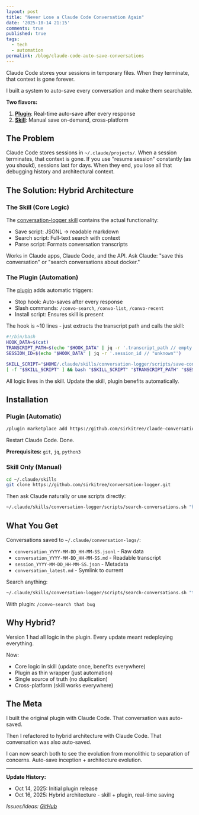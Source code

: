 ```yaml
---
layout: post
title: "Never Lose a Claude Code Conversation Again"
date: '2025-10-14 21:15'
comments: true
published: true
tags:
  - tech
  - automation
permalink: /blog/claude-code-auto-save-conversations
---
```


Claude Code stores your sessions in temporary files. When they terminate, that context is gone forever.

I built a system to auto-save every conversation and make them searchable.

**Two flavors:**
1. **[Plugin](https://github.com/sirkitree/claude-conversation-saver)**: Real-time auto-save after every response
2. **[Skill](https://github.com/sirkitree/conversation-logger)**: Manual save on-demand, cross-platform

<!--more-->

## The Problem

Claude Code stores sessions in `~/.claude/projects/`. When a session terminates, that context is gone. If you use "resume session" constantly (as you should), sessions last for days. When they end, you lose all that debugging history and architectural context.

## The Solution: Hybrid Architecture

### The Skill (Core Logic)

The [conversation-logger skill](https://github.com/sirkitree/conversation-logger) contains the actual functionality:
- Save script: JSONL → readable markdown
- Search script: Full-text search with context
- Parse script: Formats conversation transcripts

Works in Claude apps, Claude Code, and the API. Ask Claude: "save this conversation" or "search conversations about docker."

### The Plugin (Automation)

The [plugin](https://github.com/sirkitree/claude-conversation-saver) adds automatic triggers:
- Stop hook: Auto-saves after every response
- Slash commands: `/convo-search`, `/convo-list`, `/convo-recent`
- Install script: Ensures skill is present

The hook is ~10 lines - just extracts the transcript path and calls the skill:

```bash
#!/bin/bash
HOOK_DATA=$(cat)
TRANSCRIPT_PATH=$(echo "$HOOK_DATA" | jq -r '.transcript_path // empty')
SESSION_ID=$(echo "$HOOK_DATA" | jq -r '.session_id // "unknown"')

SKILL_SCRIPT="$HOME/.claude/skills/conversation-logger/scripts/save-conversation.sh"
[ -f "$SKILL_SCRIPT" ] && bash "$SKILL_SCRIPT" "$TRANSCRIPT_PATH" "$SESSION_ID"
```

All logic lives in the skill. Update the skill, plugin benefits automatically.

## Installation

### Plugin (Automatic)

```bash
/plugin marketplace add https://github.com/sirkitree/claude-conversation-saver
```

Restart Claude Code. Done.

**Prerequisites:** `git`, `jq`, `python3`

### Skill Only (Manual)

```bash
cd ~/.claude/skills
git clone https://github.com/sirkitree/conversation-logger.git
```

Then ask Claude naturally or use scripts directly:

```bash
~/.claude/skills/conversation-logger/scripts/search-conversations.sh "hooks"
```

## What You Get

Conversations saved to `~/.claude/conversation-logs/`:
- `conversation_YYYY-MM-DD_HH-MM-SS.jsonl` - Raw data
- `conversation_YYYY-MM-DD_HH-MM-SS.md` - Readable transcript
- `session_YYYY-MM-DD_HH-MM-SS.json` - Metadata
- `conversation_latest.md` - Symlink to current

Search anything:
```bash
~/.claude/skills/conversation-logger/scripts/search-conversations.sh "that bug"
```

With plugin: `/convo-search that bug`

## Why Hybrid?

Version 1 had all logic in the plugin. Every update meant redeploying everything.

Now:
- Core logic in skill (update once, benefits everywhere)
- Plugin as thin wrapper (just automation)
- Single source of truth (no duplication)
- Cross-platform (skill works everywhere)

## The Meta

I built the original plugin with Claude Code. That conversation was auto-saved.

Then I refactored to hybrid architecture with Claude Code. That conversation was also auto-saved.

I can now search both to see the evolution from monolithic to separation of concerns. Auto-save inception + architecture evolution.

---

**Update History:**
- Oct 14, 2025: Initial plugin release
- Oct 16, 2025: Hybrid architecture - skill + plugin, real-time saving

*Issues/ideas: [GitHub](https://github.com/sirkitree/conversation-logger)*
